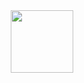 <div id="header" align="center">
  <img src="https://media.giphy.com/media/USUSVOt5OU7T2pKWtn/giphy.gif" width="100"/>
</div>
